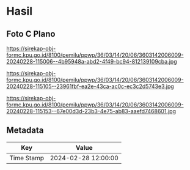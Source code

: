 # Hasil

## Foto C Plano

https://sirekap-obj-formc.kpu.go.id/8100/pemilu/ppwp/36/03/14/20/06/3603142006009-20240228-115006--4b95948a-abd2-4f49-bc94-812139109cba.jpg

https://sirekap-obj-formc.kpu.go.id/8100/pemilu/ppwp/36/03/14/20/06/3603142006009-20240228-115105--23961fbf-ea2e-43ca-ac0c-ec3c2d5743e3.jpg

https://sirekap-obj-formc.kpu.go.id/8100/pemilu/ppwp/36/03/14/20/06/3603142006009-20240228-115153--67e00d3d-23b3-4e75-ab83-aaefd7468601.jpg


## Metadata

| Key        | Value               |
| ---------- | ------------------- |
| Time Stamp | 2024-02-28 12:00:00 |



